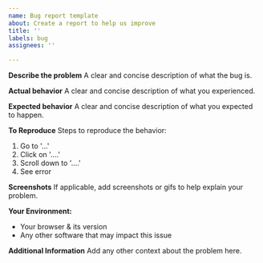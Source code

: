```yaml
---
name: Bug report template
about: Create a report to help us improve
title: ''
labels: bug
assignees: ''

---
```


**Describe the problem**
A clear and concise description of what the bug is.

**Actual behavior**
A clear and concise description of what you experienced.

**Expected behavior**
A clear and concise description of what you expected to happen.

**To Reproduce**
Steps to reproduce the behavior:
1. Go to '...'
2. Click on '....'
3. Scroll down to '....'
4. See error

**Screenshots**
If applicable, add screenshots or gifs to help explain your problem.

**Your Environment:**
 - Your browser & its version
 - Any other software that may impact this issue

**Additional Information**
Add any other context about the problem here.
